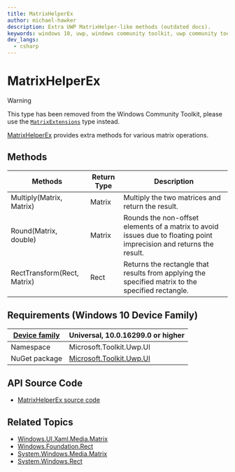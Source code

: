 ```yaml
---
title: MatrixHelperEx
author: michael-hawker
description: Extra UWP MatrixHelper-like methods (outdated docs).
keywords: windows 10, uwp, windows community toolkit, uwp community toolkit, uwp toolkit, Extensions, matrix, MatrixHelper, Multiply, round, Rect, Transform
dev_langs:
  - csharp
---
```


# MatrixHelperEx

> [!WARNING]
> This type has been removed from the Windows Community Toolkit, please use the [`MatrixExtensions`](/dotnet/api/microsoft.toolkit.uwp.ui.media.MatrixExtensions) type instead.

[MatrixHelperEx](/dotnet/api/microsoft.toolkit.uwp.ui.extensions.matrixhelperex) provides extra methods for various matrix operations.

## Methods

| Methods | Return Type | Description |
| -- | -- | -- |
| Multiply(Matrix, Matrix) | Matrix | Multiply the two matrices and return the result. |
| Round(Matrix, double) | Matrix | Rounds the non-offset elements of a matrix to avoid issues due to floating point imprecision and returns the result. |
| RectTransform(Rect, Matrix) | Rect | Returns the rectangle that results from applying the specified matrix to the specified rectangle. |

## Requirements (Windows 10 Device Family)

| [Device family](/windows/uwp/get-started/universal-application-platform-guide) | Universal, 10.0.16299.0 or higher |
| --- | --- |
| Namespace | Microsoft.Toolkit.Uwp.UI |
| NuGet package | [Microsoft.Toolkit.Uwp.UI](https://www.nuget.org/packages/Microsoft.Toolkit.Uwp.UI/) |

## API Source Code

- [MatrixHelperEx source code](https://github.com/windows-toolkit/WindowsCommunityToolkit/blob/rel/7.1.0/Microsoft.Toolkit/Extensions/Media/MatrixHelperEx.cs)

## Related Topics

- [Windows.UI.Xaml.Media.Matrix](/uwp/api/Windows.UI.Xaml.Media.Matrix)
- [Windows.Foundation.Rect](/uwp/api/Windows.Foundation.Rect)
- [System.Windows.Media.Matrix](/dotnet/api/system.windows.media.matrix)
- [System.Windows.Rect](/dotnet/api/system.windows.rect)
